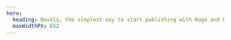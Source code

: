 ```yaml
---
hero:
  heading: Novela, the simplest way to start publishing with Hugo and Forestry.
  maxWidthPX: 652
---
```

